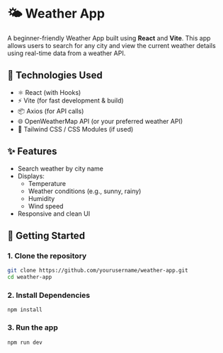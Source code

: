 # 🌤️ Weather App

A beginner-friendly Weather App built using **React** and **Vite**. This app allows users to search for any city and view the current weather details using real-time data from a weather API.

## 🔧 Technologies Used

- ⚛️ React (with Hooks)
- ⚡ Vite (for fast development & build)
- 📦 Axios (for API calls)
- 🌐 OpenWeatherMap API (or your preferred weather API)
- 💅 Tailwind CSS / CSS Modules (if used)

## ✨ Features

- Search weather by city name
- Displays:
  - Temperature
  - Weather conditions (e.g., sunny, rainy)
  - Humidity
  - Wind speed
- Responsive and clean UI

## 🚀 Getting Started

### 1. Clone the repository

```bash
git clone https://github.com/yourusername/weather-app.git
cd weather-app
```
### 2. Install Dependencies

```
npm install
```

### 3. Run the app

```
npm run dev
```
